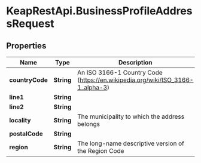 # KeapRestApi.BusinessProfileAddressRequest

## Properties

Name | Type | Description | Notes
------------ | ------------- | ------------- | -------------
**countryCode** | **String** | An ISO 3166-1 Country Code (https://en.wikipedia.org/wiki/ISO_3166-1_alpha-3) | 
**line1** | **String** |  | 
**line2** | **String** |  | 
**locality** | **String** | The municipality to which the address belongs | 
**postalCode** | **String** |  | 
**region** | **String** | The long-name descriptive version of the Region Code | 


